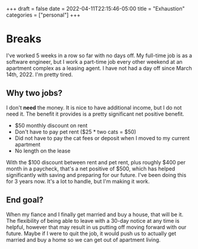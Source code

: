 +++ 
draft = false
date = 2022-04-11T22:15:46-05:00
title = "Exhaustion"
categories = ["personal"]
+++

# Breaks

I've worked 5 weeks in a row so far with no days off. My full-time job is as a software engineer, but I work a part-time job every other weekend at an apartment complex as a leasing agent. I have not had a day off since March 14th, 2022. I'm pretty tired.

## Why two jobs?

I don't **need** the money. It is nice to have additional income, but I do not need it. The benefit it provides is a pretty significant net positive benefit.

- $50 monthly discount on rent
- Don't have to pay pet rent ($25 \* two cats = $50)
- Did not have to pay the cat fees or deposit when I moved to my current apartment
- No length on the lease

With the $100 discount between rent and pet rent, plus roughly $400 per month in a paycheck, that's a net positive of $500, which has helped significantly with saving and preparing for our future. I've been doing this for 3 years now. It's a lot to handle, but I'm making it work.

## End goal?

When my fiance and I finally get married and buy a house, that will be it. The flexibility of being able to leave with a 30-day notice at any time is helpful, however that may result in us putting off moving forward with our future. Maybe if I were to quit the job, it would push us to actually get married and buy a home so we can get out of apartment living.

